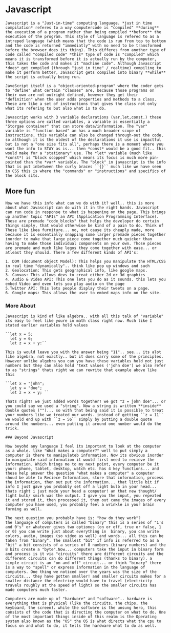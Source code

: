 # Javascript

    Javascript is a "Just-in-time" computing language. *just in time compilation* referes to a way computercode is "compiled" **during** the execution of a program rather than being compiled **before** the execution of the program. This style of language is refered to as a intreped language (which means that the code is run from top to bottom and the code is returned "immediatly" with no need to be transformed before the browser does its thing). This differes from another type of code called "compiled code" *this* type of code is "compiled" which means it is transformed before it is actually run by the computer, this takes the code and makes it "machine code". Although Javascript *does* get compiled (through "just in time" / realtime) compiling to make it perform better, Javascript gets compiled into binary **while** the script is actually being run. 

    JaveScript itself is a "object-oriented-program" where the coder gets to "define" what certain "classes" are, because those programs on their own are not outright defined, however they get their "definition" when the user adds properties and methods to a class. These are like a set of instructions that gives the class not only what its refering to but also what is to do.

    Javascript works with 3 variable declarations (var,let,const.) these three options are called variables, a variable is essentially a "Storgae container" that can store data/information. The "var" variable is "function based" an has a much broader scope of instructions, this variable can also be changed through-out the code, so although it is the oldest of the declarations it use is impactful but is not a "one size fits all", perhaps there is a moment where you want the info to STAY as is... then *const* would be a good fit.. this would make for a "stationary" use. The *let* variable (much like *const*) is "block scopped" which means its focus is much more pin-pointed than the *var* variable. The "block" in javascript is the info that is put inbetween the curly braces ``{}`` much like we have seen in CSS this is where the "commands" or "instructions" and specifics of the block sits.

## More fun

    Now we have this info what can we do with it? well.. this is more about what Javascript can do with it in the right hands. Javascript can run code in response to what is happening on the page, This brings up another topic "APIs" an API (Application Programming Interface). These are premade "code blocks" that helps the developer do certain things simply, that would otherwise be kind of a pain to do. Think of These like ikea furniture... no, not cause its cheaply made, more because it is essentially snapping some larger premade pieces together inorder to make that large piece come together much quicker than having to make those individual components on your own. Those pieces are premade and much like legos they come together with ease... or atleast they should. There a few different kinds of API's:

    1. DOM (document object Model): This helps you manipulate the HTML/CSS in real time "dynamically".. think like pop up windows and such
    2. Geolocation: This gets geographical info, like google maps.
    3. Canvas: This allows devs to creat either 2d or 3d graphics
    4. Audio & Video API: This one lets you do as it sounds. this lets you embed Video and even lets you play audio on the page
    5.Twitter API: This lets people display their tweets on a page.
    6. Google maps: This allows the user to embed maps info on the site.

### More About

    Javascript is kind of like algebra.. with all this talk of "variable" its easy to feel like youre in math class right now. Much like I stated earlier variables hold values 

    ``let x = 5;
      let y = 6;
      let z = x + y:``

    This is would leave you with the answer being "11".. see... its alot like algebra, not exactly.. but it does carry some of the principles. However unlike algebra you can you have these variables hold not just numbers but they can also hold "text values ('john doe') we also refer to as "strings" thats right we can rewrite that example above like this 

    ``let x = "john";
      let y = "doe";
      let z = x + y; ``

    Thats right! we just added words together! we got "z = john doe"... or you could say we used a "string". Now a string is written **inside** double quotes ("")... so with that being said it is possible to treat your numbers like we treated our words. instead of getting ``z = 11`` we would end up with ``z = 56`` simply by putting a double quote around the numbers... even putting it around one number would do the trick. 

    ### Beyond Javascript

    Now beyohd any language I feel its important to look at the computer as a whole. like "What makes a computer?" well to put simply a computer is there to manipulateb information. Now its obvious inorder to manipulate said information it would first need to recieve the information. Which brings me to my next point, every computer be it your: phone, tablet, desktop, watch etc. has 4 key functions... and these help answer the question "what makes a computer" a computer shoud be able to Reciece Information, store that information, process the information, then out put the information... that little bit if info I just gave you probably set off a light bulb in your head... thats right i just made your head a computer! an that new thought/ light bulb/ smirk was the output. I gave you the input, you repeated it and stored it, then processed it, then out came the images of every computer you have used, you probably feel a wrinkle in your brain forming as well. 

    The next question you probably have is: "how do they work"? 
    the language of computers is called "binary" this is a series of "1's and 0's" or whatever gives two optiones (on or off, true or false, 1 or 0) you can write just about everything in  binary, you can write colors, audio, images (so video as well) and words... all this can be taken from "binary". The smallest "bit" if info is referred to as a "bit" a bit consists of a series of 8 numbers (binary numbers) and the 8 bits create a "byte".Now... computers take the input in binary form and process is it via "circuits" there are different circuits and the different circuits can do different things (thanks to binary). a simple circuit is an "on and off" circuit... or think "binary" there is a way to "spell" or express information in the language of computers. One thing we noticed over the years was the size of the circuits... they have gotten smaller! and smaller circuits makes for a smaller distance the electricy would have to travel (electricity travels roughly at the speed of light) so the smaller circuits has made computers much faster. 

    Computers are made up of "hardware" and "software".. hardware is everything that is physical (like the circuits, the chips, the keyboard, the screen). while the software is the unsung hero, this consists of the code that is directing the computer on what to do. One of the most important things inside of this realm is the Operating system also known as the "OS" the OS is what directs what the cpu to focus on and what to do, it tells the hardware what to do as well.

